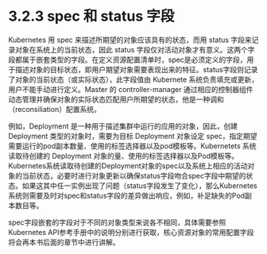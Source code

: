 # 3.2.3 spec 和 status 字段

Kubernetes 用 spec 来描述所期望的对象应该具有的状态，而用 status 字段来记录对象在系统上的当前状态，因此 status 字段仅对活动对象才有意义。这两个字段都属于嵌套类型的字段。在定义资源配置清单时，spec是必须定义的字段，用于描述对象的目标状态，即用户期望对象需要表现出来的特征。status字段则记录了对象的当前状态（或实际状态），此字段值由 Kubernete 系统负责填充或更新，用户不能手动进行定义。Master 的 controller-manager 通过相应的控制器组件动态管理并确保对象的实际状态匹配用户所期望的状态，他是一种调和（reconsiliation）配置系统。

例如，Deployment 是一种用于描述集群中运行的应用的对象，因此，创建 Deployment 类型的对象时，需要为目标 Deployment 对象设定 spec，指定期望需要运行的pod副本数量、使用的标签选择器以及pod模板等。Kubernetets 系统读取待创建的 Deployment 对象的量、使用的标签选择器以及Pod模板等。Kubernetes系统读取待创建的Deployment对象的spec以及系统上相应的活动对象的当前状态，必要时进行对象更新以确保status字段吻合spec字段中期望的状态。如果这其中任一实例出现了问题（status字段发生了变化），那么Kubernetes系统则需要及时对spec和status字段的差异做出响应，例如，补足缺失的Pod副本数目等。

spec字段嵌套的字段对于不同的对象类型来说各不相同，具体需要参照Kubernetes API参考手册中的说明分别进行获取，核心资源对象的常用配置字段将会再本书后面的章节中进行讲解。

